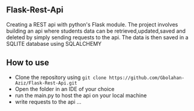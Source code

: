 ## Flask-Rest-Api
Creating a REST api with python's Flask module. 
The project involves building an api where students data can be retrieved,updated,saved and deleted by simply sending requests to the api.
The data is then saved in a SQLITE database using SQLALCHEMY

## How to use
- Clone the repository using ` git clone https://github.com/Gbolahan-Aziz/Flask-Rest-Api.git `
- Open the folder in an IDE of your choice
- run the main.py to host the api on your local machine
- write requests to the api ...

